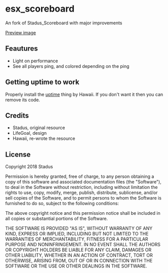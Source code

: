# esx_scoreboard

An fork of Stadus_Scoreboard with major improvements

[Preview image](https://i.imgur.com/RVjJQnO.jpg)

## Feautures

- Light on performance
- See all players ping, and colored depending on the ping

## Getting uptime to work

Properly install the [uptime](https://forum.fivem.net/t/release-show-uptime-in-server-list/162956) thing by Hawaii. If you don't want it then you can remove its code.

## Credits

- Stadus, original resource
- LifeGoal, design
- Hawaii, re-wrote the resource

## License

Copyright 2018 Stadus

Permission is hereby granted, free of charge, to any person obtaining a copy of this software and associated documentation files (the "Software"), to deal in the Software without restriction, including without limitation the rights to use, copy, modify, merge, publish, distribute, sublicense, and/or sell copies of the Software, and to permit persons to whom the Software is furnished to do so, subject to the following conditions:

The above copyright notice and this permission notice shall be included in all copies or substantial portions of the Software.

THE SOFTWARE IS PROVIDED "AS IS", WITHOUT WARRANTY OF ANY KIND, EXPRESS OR IMPLIED, INCLUDING BUT NOT LIMITED TO THE WARRANTIES OF MERCHANTABILITY, FITNESS FOR A PARTICULAR PURPOSE AND NONINFRINGEMENT. IN NO EVENT SHALL THE AUTHORS OR COPYRIGHT HOLDERS BE LIABLE FOR ANY CLAIM, DAMAGES OR OTHER LIABILITY, WHETHER IN AN ACTION OF CONTRACT, TORT OR OTHERWISE, ARISING FROM, OUT OF OR IN CONNECTION WITH THE SOFTWARE OR THE USE OR OTHER DEALINGS IN THE SOFTWARE.
